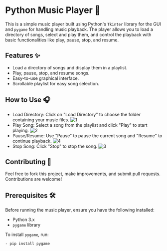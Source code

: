 # Python Music Player 🎵

This is a simple music player built using Python's `Tkinter` library for the GUI and `pygame` for handling music playback. The player allows you to load a directory of songs, select and play them, and control the playback with basic functionalities like play, pause, stop, and resume.

## Features ✨
- Load a directory of songs and display them in a playlist.
- Play, pause, stop, and resume songs.
- Easy-to-use graphical interface.
- Scrollable playlist for easy song selection.

## How to Use 🎧
- Load Directory: Click on "Load Directory" to choose the folder containing your music files.
   ![1](https://github.com/user-attachments/assets/8a21afbd-8176-4790-ad93-ba2b81b874fe)
- Play Song: Select a song from the playlist and click "Play" to start playing.
![2](https://github.com/user-attachments/assets/5dff29d8-eb1f-4d46-a81f-4d9c1162b6ee)
- Pause/Resume: Use "Pause" to pause the current song and "Resume" to continue playback.
   ![4](https://github.com/user-attachments/assets/f8825341-d4f0-41fb-a6ce-a0570f95f393)
- Stop Song: Click "Stop" to stop the song.
![3](https://github.com/user-attachments/assets/9659a57c-8c8e-4115-ad80-49097827c5e7)

## Contributing 🤝
Feel free to fork this project, make improvements, and submit pull requests. Contributions are welcome!

## Prerequisites 🛠️
Before running the music player, ensure you have the following installed:
- Python 3.x
- `pygame` library

To install `pygame`, run:
```bash
- pip install pygame



